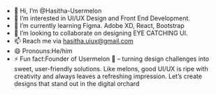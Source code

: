 - 👋 Hi, I’m @Hasitha-Usermelon
- 👀 I’m interested in UI/UX Design and Front End Development.
- 🌱 I’m currently learning Figma. Adobe XD, React, Bootstrap
- 💞️ I’m looking to collaborate on designing EYE CATCHING UI.
- 📫 Reach me via hasitha.uiux@gmail.com
- 😄 Pronouns:He/him
- ⚡ Fun fact:Founder of Usermelon 🍉 – turning design challenges into sweet, user-friendly solutions. Like melons, good UI/UX is ripe with creativity and always leaves a refreshing impression. Let’s create designs that stand out in the digital orchard

<!---
Hasitha-Usermelon/Hasitha-Usermelon is a ✨ special ✨ repository because its `README.md` (this file) appears on your GitHub profile.
You can click the Preview link to take a look at your changes.
--->
